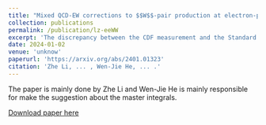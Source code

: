 ```yaml
---
title: "Mixed QCD-EW corrections to $$W$$-pair production at electron-positron colliders"
collection: publications
permalink: /publication/lz-eeWW
excerpt: 'The discrepancy between the CDF measurement and the Standard Model theoretical predictions for the $$ W $$-boson mass underscores the importance of conducting high-precision studies on the $$ W $$ boson, which is one of the predominant objectives of proposed future $$ e^+e^- $$ colliders. We investigate in detail the production of $$ W $$-boson pair at $$ e^+e^- $$ colliders and calculate the mixed QCD-EW corrections at the next-to-next-to-leading order. By employing the method of differential equations, we analytically compute the two-loop master integrals for the mixed QCD-EW corrections to  $$ e^+ e^- \to W^+ W^- $$. By utilizing the Magnus transformation, we derive a canonical set of master integrals for each integral family. This canonical basis fulfills a system of differential equations where the dependence on the dimensional regulator, $$ \epsilon $$, is linearly factorized from the kinematics. Finally, these canonical master integrals are given as Taylor series in $$ \epsilon $$ up to $$\epsilon^4$$, with coefficients written as combinations of Goncharov polylogarithms up to weight four. Upon applying our analytic expressions of these master integrals to the phenomenological analysis on $$W$$-pair production, we find that the $$ {O}(\alpha\alpha_s) $$ corrections hold substantial significance in the $$ \alpha(0) $$ scheme, especially in the vicinity of the top-pair resonance ($$ \sqrt{s} = 2\, m_t $$) induced by top-loop integrals. However, these corrections can be heavily suppressed by adopting the $$ G_{\mu} $$ scheme.'
date: 2024-01-02
venue: 'unknow'
paperurl: 'https://arxiv.org/abs/2401.01323'
citation: 'Zhe Li, ... , Wen-Jie He, ... .'
---
```


The paper is mainly done by Zhe Li and Wen-Jie He is mainly responsible for make the suggestion about the master integrals.

[Download paper here](https://arxiv.org/pdf/2401.01323.pdf)
